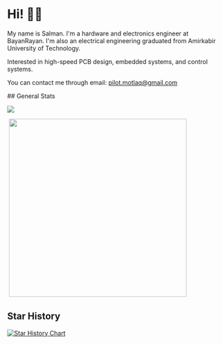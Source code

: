 # Hi! 👋🏻

My name is Salman. I'm a hardware and electronics engineer at BayanRayan. I'm also an electrical engineering graduated from Amirkabir University of Technology.

Interested in high-speed PCB design, embedded systems, and control systems.

You can contact me through email: pilot.motlaq@gmail.com
<!--->
## General Stats

<p><img src="https://github-readme-stats.vercel.app/api?username=SMotlaq&theme=dark&show_icons=true&count_private=true&hide_rank=true" /></p>
<p>&nbsp;<img src="https://github-readme-stats.vercel.app/api/top-langs/?username=SMotlaq&theme=dark&layout=compact" width="410" /></p>
<!--->

## Star History

[![Star History Chart](https://api.star-history.com/svg?repos=SMotlaq/open-watch,SMotlaq/lora&type=Date)](https://star-history.com/#SMotlaq/open-watch&SMotlaq/lora&Date)
